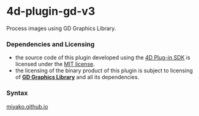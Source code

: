 # 4d-plugin-gd-v3
Process images using GD Graphics Library.

### Dependencies and Licensing

* the source code of this plugin developed using the [4D Plug-in SDK](https://github.com/4d/4D-Plugin-SDK) is licensed under the [MIT license](https://github.com/miyako/4d-plugin-gs/blob/master/LICENSE).
* the licensing of the binary product of this plugin is subject to licensing of [**GD Graphics Library**](https://github.com/libgd/libgd) and all its dependencies.

### Syntax

[miyako.github.io](https://miyako.github.io/2023/08/15/4d-plugin-gd-v3.html)
